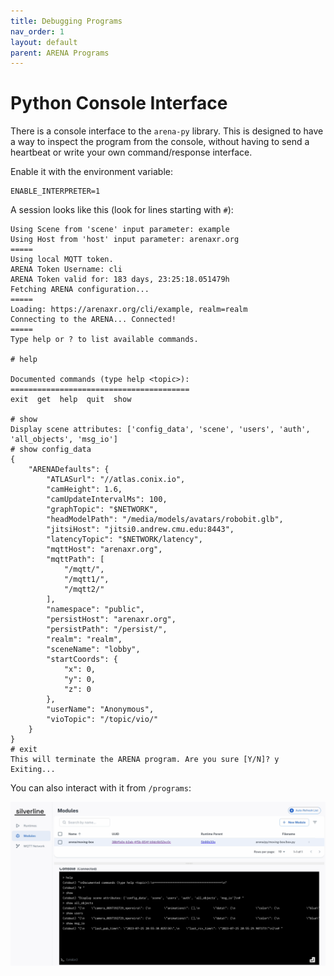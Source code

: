 ```yaml
---
title: Debugging Programs
nav_order: 1
layout: default
parent: ARENA Programs
---
```


# Python Console Interface

There is a console interface to the `arena-py` library. This is designed to have a way to inspect the program from the console, without having to send a heartbeat or write your own command/response interface.

Enable it with the environment variable:
``` shell
ENABLE_INTERPRETER=1
```

A session looks like this (look for lines starting with `#`):
``` shell
Using Scene from 'scene' input parameter: example
Using Host from 'host' input parameter: arenaxr.org
=====
Using local MQTT token.
ARENA Token Username: cli
ARENA Token valid for: 183 days, 23:25:18.051479h
Fetching ARENA configuration...
=====
Loading: https://arenaxr.org/cli/example, realm=realm
Connecting to the ARENA... Connected!
=====
Type help or ? to list available commands.

# help

Documented commands (type help <topic>):
========================================
exit  get  help  quit  show

# show
Display scene attributes: ['config_data', 'scene', 'users', 'auth', 'all_objects', 'msg_io']
# show config_data
{
    "ARENADefaults": {
        "ATLASurl": "//atlas.conix.io",
        "camHeight": 1.6,
        "camUpdateIntervalMs": 100,
        "graphTopic": "$NETWORK",
        "headModelPath": "/media/models/avatars/robobit.glb",
        "jitsiHost": "jitsi0.andrew.cmu.edu:8443",
        "latencyTopic": "$NETWORK/latency",
        "mqttHost": "arenaxr.org",
        "mqttPath": [
            "/mqtt/",
            "/mqtt1/",
            "/mqtt2/"
        ],
        "namespace": "public",
        "persistHost": "arenaxr.org",
        "persistPath": "/persist/",
        "realm": "realm",
        "sceneName": "lobby",
        "startCoords": {
            "x": 0,
            "y": 0,
            "z": 0
        },
        "userName": "Anonymous",
        "vioTopic": "/topic/vio/"
    }
}
# exit
This will terminate the ARENA program. Are you sure [Y/N]? y
Exiting...
```

You can also interact with it from `/programs`:

![](/assets/img/programs/cli-interpreter.png)
